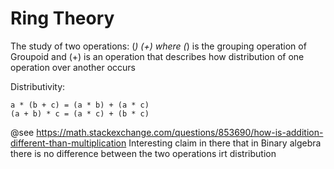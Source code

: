 # Ring Theory

The study of two operations: (*) (+) where (*) is the grouping operation of
Groupoid and (+) is an operation that describes how distribution of one
operation over another occurs

Distributivity:

```text
a * (b + c) = (a * b) + (a * c)
(a + b) * c = (a * c) + (b * c)
```

@see <https://math.stackexchange.com/questions/853690/how-is-addition-different-than-multiplication>
Interesting claim in there that in Binary algebra there is no difference between the two operations irt distribution
